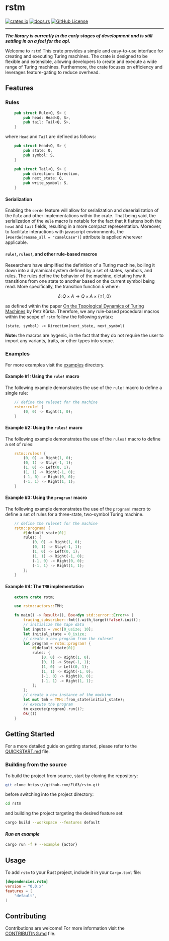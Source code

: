 # rstm

[![crates.io](https://img.shields.io/crates/v/rstm?style=for-the-badge&logo=rust)](https://crates.io/crates/rstm)
[![docs.rs](https://img.shields.io/docsrs/rstm?style=for-the-badge&logo=docs.rs)](https://docs.rs/rstm)
[![GitHub License](https://img.shields.io/github/license/FL03/rstm?style=for-the-badge&logo=github)](LICENSE)

***

_**The library is currently in the early stages of development and is still settling in on a feel for the api.**_

Welcome to `rstm`! This crate provides a simple and easy-to-use interface for creating and executing Turing machines. The crate is designed to be flexible and extensible, allowing developers to create and execute a wide range of Turing machines. Furthermore, the crate focuses on efficiency and leverages feature-gating to reduce overhead.

## Features

### Rules

```rust
    pub struct Rule<Q, S> {
        pub head: Head<Q, S>,
        pub tail: Tail<Q, S>,
    }
```

where `Head` and `Tail` are defined as follows:

```rust
    pub struct Head<Q, S> {
        pub state: Q,
        pub symbol: S,
    }

    pub struct Tail<Q, S> {
        pub direction: Direction,
        pub next_state: Q,
        pub write_symbol: S,
    }
```

#### Serialization

Enabling the `serde` feature will allow for serialization and deserialization of the `Rule` and other implementations within the crate. That being said, the serialization of the `Rule` macro is notable for the fact that it flattens both the `head` and `tail` fields, resulting in a more compact representation. Moreover, to facilitate interactions with javascript environments, the `[#serde(rename_all = "camelCase")]` attribute is applied wherever applicable.

#### `rule!`, `rules!`, and other rule-based macros

Researchers have simplified the definition of a Turing machine, boiling it down into a dynamical system defined by a set of states, symbols, and rules. The rules define the behavior of the machine, dictating how it transitions from one state to another based on the current symbol being read. More specifically, the transition function $\delta$ where:

```math
\delta\colon{Q}\times{A}\rightarrow{Q}\times{A}\times\lbrace\pm{1},0\rbrace
```

as defined within the paper [On the Topological Dynamics of Turing Machines](https://doi.org/10.1016/S0304-3975(96)00025-4) by Petr Kůrka. Therefore, we any rule-based procedural macros within the scope of `rstm` follow the following syntax:

```ignore
(state, symbol) -> Direction(next_state, next_symbol)
```

**Note:** the macros are hygenic, in the fact that they do not require the user to import any variants, traits, or other types into scope.

### Examples

For more examples visit the [examples](rstm/examples) directory.

#### **Example #1**: Using the `rule!` macro

The following example demonstrates the use of the `rule!` macro to define a single rule:

```rust
    // define the ruleset for the machine
    rstm::rule! {
        (0, 0) -> Right(1, 0);
    }
```

#### **Example #2**: Using the `rules!` macro

The following example demonstrates the use of the `rules!` macro to define a set of rules:

```rust
    rstm::rules! {
        (0, 0) -> Right(1, 0);
        (0, 1) -> Stay(-1, 1);
        (1, 0) -> Left(0, 1);
        (1, 1) -> Right(-1, 0);
        (-1, 0) -> Right(0, 0);
        (-1, 1) -> Right(1, 1);
    }
```

#### **Example #3**: Using the `program!` macro

The following example demonstrates the use of the `program!` macro to define a set of rules for a three-state, two-symbol Turing machine.

```rust
    // define the ruleset for the machine
    rstm::program! {
        #[default_state(0)]
        rules: {
            (0, 0) -> Right(1, 0);
            (0, 1) -> Stay(-1, 1);
            (1, 0) -> Left(0, 1);
            (1, 1) -> Right(-1, 0);
            (-1, 0) -> Right(0, 0);
            (-1, 1) -> Right(1, 1);
        };
    }
```

#### **Example #4**: The `TMH` implementation

```rust
    extern crate rstm;

    use rstm::actors::TMH;

    fn main() -> Result<(), Box<dyn std::error::Error>> {
        tracing_subscriber::fmt().with_target(false).init();
        // initialize the tape data
        let inputs = vec![0_usize; 10];
        let initial_state = 0_isize;
        // create a new program from the ruleset
        let program = rstm::program! {
            #[default_state(0)]
            rules: {
                (0, 0) -> Right(1, 0);
                (0, 1) -> Stay(-1, 1);
                (1, 0) -> Left(0, 1);
                (1, 1) -> Right(-1, 0);
                (-1, 0) -> Right(0, 0);
                (-1, 1) -> Right(1, 1);
            };
        };
        // create a new instance of the machine
        let mut tmh = TMH::from_state(initial_state);
        // execute the program
        tm.execute(program).run()?;
        Ok(())
    }
```

## Getting Started

For a more detailed guide on getting started, please refer to the [QUICKSTART.md](QUICKSTART.md) file.

### Building from the source

To build the project from source, start by cloning the repository:

```bash
git clone https://github.com/FL03/rstm.git
```

before switching into the project directory:

```bash
cd rstm
```

and building the project targeting the desired feature set:

```bash
cargo build --workspace --features default
```

#### _Run an example_

```bash
cargo run -f F --example {actor}
```

## Usage

To add `rstm` to your Rust project, include it in your `Cargo.toml` file:

```toml
[dependencies.rstm]
version = "0.0.x"
features = [
    "default",
]
```

## Contributing

Contributions are welcome! For more information visit the [CONTRIBUTING.md](CONTRIBUTING.md) file.
